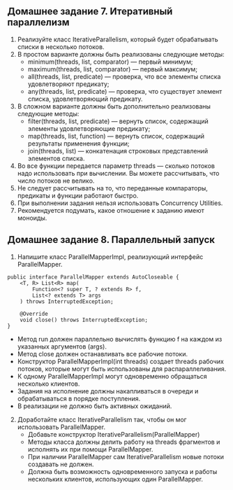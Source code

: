 Домашнее задание 7. Итеративный параллелизм
----
1. Реализуйте класс IterativeParallelism, который будет обрабатывать списки в несколько потоков.
2. В простом варианте должны быть реализованы следующие методы:
   * minimum(threads, list, comparator) — первый минимум;
   * maximum(threads, list, comparator) — первый максимум;
   * all(threads, list, predicate) — проверка, что все элементы списка удовлетворяют предикату;
   * any(threads, list, predicate) — проверка, что существует элемент списка, удовлетворяющий предикату.
3. В сложном варианте должны быть дополнительно реализованы следующие методы:
   * filter(threads, list, predicate) — вернуть список, содержащий элементы удовлетворяющие предикату;
   * map(threads, list, function) — вернуть список, содержащий результаты применения функции;
   * join(threads, list) — конкатенация строковых представлений элементов списка.
4. Во все функции передается параметр threads — сколько потоков надо использовать при вычислении. Вы можете рассчитывать, что число потоков не велико.
5. Не следует рассчитывать на то, что переданные компараторы, предикаты и функции работают быстро.
6. При выполнении задания нельзя использовать Concurrency Utilities.
7. Рекомендуется подумать, какое отношение к заданию имеют моноиды.

Домашнее задание 8. Параллельный запуск
----
1. Напишите класс ParallelMapperImpl, реализующий интерфейс ParallelMapper.
```
public interface ParallelMapper extends AutoCloseable {
    <T, R> List<R> map(
        Function<? super T, ? extends R> f,
        List<? extends T> args
    ) throws InterruptedException;

    @Override
    void close() throws InterruptedException;
}
```
   * Метод run должен параллельно вычислять функцию f на каждом из указанных аргументов (args).
   * Метод close должен останавливать все рабочие потоки.
   * Конструктор ParallelMapperImpl(int threads) создает threads рабочих потоков, которые могут быть использованы для распараллеливания.
   * К одному ParallelMapperImpl могут одновременно обращаться несколько клиентов.
   * Задания на исполнение должны накапливаться в очереди и обрабатываться в порядке поступления.
   * В реализации не должно быть активных ожиданий.
2. Доработайте класс IterativeParallelism так, чтобы он мог использовать ParallelMapper.
   * Добавьте конструктор IterativeParallelism(ParallelMapper)
   * Методы класса должны делить работу на threads фрагментов и исполнять их при помощи ParallelMapper.
   * При наличии ParallelMapper сам IterativeParallelism новые потоки создавать не должен.
   * Должна быть возможность одновременного запуска и работы нескольких клиентов, использующих один ParallelMapper.

